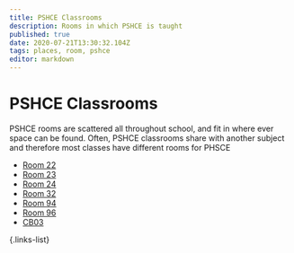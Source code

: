 ```yaml
---
title: PSHCE Classrooms
description: Rooms in which PSHCE is taught
published: true
date: 2020-07-21T13:30:32.104Z
tags: places, room, pshce
editor: markdown
---
```


# PSHCE Classrooms
PSHCE rooms are scattered all throughout school, and fit in where ever space can be found. Often, PSHCE classrooms share with another subject and therefore most classes have different rooms for PHSCE
- [Room 22](/groups/rooms/history/22)
- [Room 23](/groups/rooms/history/23)
- [Room 24](/groups/rooms/rs/24)
- [Room 32](/groups/rooms/history/32)
- [Room 94](/groups/rooms/drama/94)
- [Room 96](/groups/rooms/pshce/96)
- [CB03](/groups/rooms/pshce/cb03)

{.links-list}
